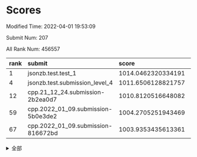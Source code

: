 # Scores

Modified Time: 2022-04-01 19:53:09

Submit Num: 207

All Rank Num: 456557

| rank |               submit               |       score        |       sigma        | pk_num |
| :--- | :--------------------------------- | :----------------- | :----------------- | :----- |
| 1    | jsonzb.test.test_1                 | 1014.0462320334191 | 0.826329265927073  | 8821   |
| 4    | jsonzb.test.submission_level_4     | 1011.6506128821757 | 0.8031557043025375 | 8824   |
| 12   | cpp.21_12_24.submission-2b2ea0d7   | 1010.8120516648082 | 0.7800845761011388 | 8819   |
| 59   | cpp.2022_01_09.submission-5b0e3de2 | 1004.2705251943469 | 0.7158036936044696 | 8827   |
| 67   | cpp.2022_01_09.submission-816672bd | 1003.9353435613361 | 0.7198497384056628 | 8825   |


<details>
<summary>全部</summary>

| rank |                 submit                 |       score        |       sigma        | pk_num |
| :--- | :------------------------------------- | :----------------- | :----------------- | :----- |
| 1    | jsonzb.test.test_1                     | 1014.0462320334191 | 0.826329265927073  | 8821   |
| 2    | gobigger.level_3.submission_level_3_13 | 1011.9887470011823 | 0.7870532846269587 | 8818   |
| 3    | gobigger.level_3.submission_level_3_20 | 1011.6985104275799 | 0.7589251698319258 | 8825   |
| 4    | jsonzb.test.submission_level_4         | 1011.6506128821757 | 0.8031557043025375 | 8824   |
| 5    | gobigger.level_3.submission_level_3_41 | 1011.4026067002085 | 0.7498971662124426 | 8825   |
| 6    | gobigger.level_3.submission_level_3_9  | 1011.2967449397606 | 0.7705456582938075 | 8821   |
| 7    | gobigger.level_3.submission_level_3_25 | 1011.1121372495263 | 0.7567166299249568 | 8827   |
| 8    | gobigger.level_3.submission_level_3_38 | 1011.0911911802524 | 0.7586934800954567 | 8818   |
| 9    | gobigger.level_3.submission_level_3_16 | 1011.0063330086173 | 0.7781769789597157 | 8822   |
| 10   | gobigger.level_3.submission_level_3_0  | 1010.9514178808735 | 0.7603533968830389 | 8822   |
| 11   | gobigger.level_3.submission_level_3_7  | 1010.8565188773098 | 0.7924036380975944 | 8825   |
| 12   | cpp.21_12_24.submission-2b2ea0d7       | 1010.8120516648082 | 0.7800845761011388 | 8819   |
| 13   | gobigger.level_3.submission_level_3_1  | 1010.7196696580305 | 0.788363893491816  | 8824   |
| 14   | gobigger.level_3.submission_level_3_11 | 1010.6936911783964 | 0.7592327884469502 | 8825   |
| 15   | gobigger.level_3.submission_level_3_48 | 1010.6879293197792 | 0.7750388137662734 | 8822   |
| 16   | gobigger.level_3.submission_level_3_26 | 1010.6717155977225 | 0.7984190886436091 | 8821   |
| 17   | gobigger.level_3.submission_level_3_31 | 1010.6163686987933 | 0.7669308480839075 | 8824   |
| 18   | gobigger.level_3.submission_level_3_37 | 1010.475462529832  | 0.7674875323189208 | 8822   |
| 19   | gobigger.level_3.submission_level_3_45 | 1010.4090447542382 | 0.7567193486093929 | 8827   |
| 20   | gobigger.level_3.submission_level_3_2  | 1010.391730837986  | 0.7545939083922371 | 8819   |
| 21   | gobigger.level_3.submission_level_3_39 | 1010.3747033192152 | 0.7510429483068017 | 8822   |
| 22   | gobigger.level_3.submission_level_3_27 | 1010.313702926942  | 0.7608687629606979 | 8822   |
| 23   | gobigger.level_3.submission_level_3_36 | 1010.2974073281556 | 0.7962423039026607 | 8817   |
| 24   | gobigger.level_3.submission_level_3_19 | 1010.24620322172   | 0.7555897754521966 | 8823   |
| 25   | gobigger.level_3.submission_level_3_12 | 1010.2021260491148 | 0.7630690610017743 | 8824   |
| 26   | gobigger.level_3.submission_level_3_30 | 1010.1814245989523 | 0.7431587513118658 | 8822   |
| 27   | gobigger.level_3.submission_level_3_4  | 1010.0377346102313 | 0.7422957208278236 | 8823   |
| 28   | gobigger.level_3.submission_level_3_5  | 1010.0342622199969 | 0.7547375388174509 | 8822   |
| 29   | gobigger.level_3.submission_level_3_29 | 1010.0145622194473 | 0.7578670549355101 | 8819   |
| 30   | gobigger.level_3.submission_level_3_28 | 1010.0084168269963 | 0.7585663771932875 | 8821   |
| 31   | gobigger.level_3.submission_level_3_35 | 1009.8273625003577 | 0.7387938170718036 | 8824   |
| 32   | gobigger.level_3.submission_level_3_22 | 1009.8043372526917 | 0.7513898386056342 | 8824   |
| 33   | gobigger.level_3.submission_level_3_14 | 1009.7877101638917 | 0.7356491679025602 | 8820   |
| 34   | gobigger.level_3.submission_level_3_49 | 1009.7832161198186 | 0.7504825188998268 | 8820   |
| 35   | gobigger.level_3.submission_level_3_15 | 1009.7339381408559 | 0.744757617858903  | 8824   |
| 36   | gobigger.level_3.submission_level_3_8  | 1009.666123482505  | 0.7240342191061314 | 8822   |
| 37   | gobigger.level_3.submission_level_3_44 | 1009.6269517936311 | 0.7643980672304986 | 8819   |
| 38   | gobigger.level_3.submission_level_3_23 | 1009.6117509546937 | 0.7408087261713237 | 8822   |
| 39   | gobigger.level_3.submission_level_3_10 | 1009.5989908559842 | 0.751358585731487  | 8820   |
| 40   | gobigger.level_3.submission_level_3_32 | 1009.5947152039133 | 0.7483438788589231 | 8822   |
| 41   | gobigger.level_3.submission_level_3_6  | 1009.467119010049  | 0.7665327261765722 | 8822   |
| 42   | gobigger.level_3.submission_level_3_34 | 1009.4086994926532 | 0.7529277908317499 | 8822   |
| 43   | gobigger.level_3.submission_level_3_47 | 1009.3974933595025 | 0.7493987572101324 | 8824   |
| 44   | gobigger.level_3.submission_level_3_3  | 1009.3414963410202 | 0.7591574528611685 | 8821   |
| 45   | gobigger.level_3.submission_level_3_17 | 1009.3012054617427 | 0.7604179902668715 | 8820   |
| 46   | gobigger.level_3.submission_level_3_46 | 1009.2667465711662 | 0.7490192295605718 | 8820   |
| 47   | gobigger.level_3.submission_level_3_24 | 1009.1836112688835 | 0.7458644858029936 | 8822   |
| 48   | gobigger.level_3.submission_level_3_21 | 1008.9228272251631 | 0.7320533377142717 | 8822   |
| 49   | gobigger.level_3.submission_level_3_18 | 1008.9066959303419 | 0.7688962311578277 | 8826   |
| 50   | gobigger.level_3.submission_level_3_33 | 1008.7509424129391 | 0.7450247083977577 | 8821   |
| 51   | gobigger.level_3.submission_level_3_40 | 1008.6729605217021 | 0.7348307529212033 | 8827   |
| 52   | gobigger.level_3.submission_level_3_43 | 1008.6344603654733 | 0.7609082731803327 | 8825   |
| 53   | gobigger.level_3.submission_level_3_42 | 1007.7648209939208 | 0.7318926133335395 | 8823   |
| 54   | gobigger.level_1.submission_level_1_28 | 1005.2796888169819 | 0.7158883675163367 | 8824   |
| 55   | gobigger.level_1.submission_level_1_41 | 1005.0446063027408 | 0.724083323299804  | 8826   |
| 56   | gobigger.level_1.submission_level_1_24 | 1004.6637711502012 | 0.7094505659825462 | 8825   |
| 57   | gobigger.level_1.submission_level_1_0  | 1004.3998016796662 | 0.715101149201712  | 8824   |
| 58   | gobigger.level_1.submission_level_1_47 | 1004.2715548661582 | 0.7244875335632365 | 8819   |
| 59   | cpp.2022_01_09.submission-5b0e3de2     | 1004.2705251943469 | 0.7158036936044696 | 8827   |
| 60   | gobigger.level_1.submission_level_1_43 | 1004.2698377390003 | 0.7211318273662081 | 8823   |
| 61   | gobigger.level_1.submission_level_1_22 | 1004.2664567392413 | 0.7246040633982535 | 8821   |
| 62   | gobigger.level_1.submission_level_1_33 | 1004.1803275285604 | 0.7203387449431082 | 8825   |
| 63   | gobigger.level_1.submission_level_1_34 | 1004.1452082197535 | 0.7036876196944385 | 8820   |
| 64   | gobigger.level_1.submission_level_1_32 | 1004.0723335520711 | 0.7127426204189306 | 8824   |
| 65   | gobigger.level_1.submission_level_1_16 | 1004.0142337523391 | 0.7085937563949872 | 8817   |
| 66   | gobigger.level_1.submission_level_1_30 | 1003.9914004331133 | 0.7209179027909782 | 8821   |
| 67   | cpp.2022_01_09.submission-816672bd     | 1003.9353435613361 | 0.7198497384056628 | 8825   |
| 68   | gobigger.level_1.submission_level_1_36 | 1003.7926224729143 | 0.7171702814766547 | 8822   |
| 69   | gobigger.level_1.submission_level_1_26 | 1003.7674526929562 | 0.7227048035842198 | 8825   |
| 70   | gobigger.level_1.submission_level_1_3  | 1003.7565480373167 | 0.7278486396599261 | 8828   |
| 71   | gobigger.level_1.submission_level_1_35 | 1003.7300302225703 | 0.7180333317357539 | 8824   |
| 72   | gobigger.level_1.submission_level_1_46 | 1003.6769313255651 | 0.7112018919488401 | 8821   |
| 73   | gobigger.level_1.submission_level_1_9  | 1003.6031395519207 | 0.7223098963166354 | 8819   |
| 74   | gobigger.level_1.submission_level_1_5  | 1003.5981248447162 | 0.7153703034896116 | 8824   |
| 75   | gobigger.level_1.submission_level_1_1  | 1003.496889059588  | 0.7212774919742476 | 8822   |
| 76   | gobigger.level_1.submission_level_1_11 | 1003.4569602718226 | 0.7246816478089998 | 8825   |
| 77   | gobigger.level_1.submission_level_1_6  | 1003.4443778161308 | 0.7116138785507483 | 8821   |
| 78   | gobigger.level_1.submission_level_1_18 | 1003.4248293189643 | 0.7161847377530358 | 8823   |
| 79   | gobigger.level_1.submission_level_1_27 | 1003.3629143863716 | 0.7165640999860647 | 8822   |
| 80   | gobigger.level_1.submission_level_1_13 | 1003.3530777375843 | 0.7111771467273857 | 8817   |
| 81   | gobigger.level_1.submission_level_1_29 | 1003.3423664384251 | 0.7077862462850867 | 8822   |
| 82   | gobigger.level_1.submission_level_1_37 | 1003.3388771693641 | 0.7119291095069706 | 8821   |
| 83   | gobigger.level_1.submission_level_1_39 | 1003.3234068627714 | 0.7222372153054544 | 8822   |
| 84   | gobigger.level_1.submission_level_1_20 | 1003.310957532797  | 0.7154014195233608 | 8822   |
| 85   | gobigger.level_1.submission_level_1_38 | 1003.3024346850846 | 0.7159580428635585 | 8823   |
| 86   | gobigger.level_1.submission_level_1_25 | 1003.2988819121738 | 0.7167822374994032 | 8818   |
| 87   | gobigger.level_1.submission_level_1_21 | 1003.2875722340925 | 0.7173742655532418 | 8824   |
| 88   | gobigger.level_1.submission_level_1_42 | 1003.2574387405369 | 0.7155982771688848 | 8824   |
| 89   | gobigger.level_1.submission_level_1_44 | 1003.2490357552066 | 0.7197380338617297 | 8818   |
| 90   | gobigger.level_1.submission_level_1_15 | 1003.2400684228768 | 0.7200262625511568 | 8822   |
| 91   | gobigger.level_1.submission_level_1_8  | 1003.2240644468534 | 0.7196042000639044 | 8825   |
| 92   | gobigger.level_1.submission_level_1_49 | 1003.0649869088314 | 0.7096087000088055 | 8824   |
| 93   | gobigger.level_1.submission_level_1_2  | 1003.0260493664555 | 0.7209076932440686 | 8821   |
| 94   | gobigger.level_1.submission_level_1_31 | 1003.0108460487766 | 0.7127580466268467 | 8822   |
| 95   | gobigger.level_1.submission_level_1_45 | 1002.9729279433898 | 0.7122601991614461 | 8823   |
| 96   | gobigger.level_1.submission_level_1_12 | 1002.8979771800633 | 0.7160428255162474 | 8827   |
| 97   | gobigger.level_1.submission_level_1_7  | 1002.8801513501223 | 0.7204286564054653 | 8826   |
| 98   | gobigger.level_1.submission_level_1_19 | 1002.7107859727556 | 0.7208006517360117 | 8822   |
| 99   | gobigger.level_1.submission_level_1_40 | 1002.6734179046598 | 0.71245571977593   | 8825   |
| 100  | gobigger.level_1.submission_level_1_23 | 1002.5192395154006 | 0.7056227805327757 | 8825   |
| 101  | gobigger.level_1.submission_level_1_48 | 1002.4523614589139 | 0.7063186063426709 | 8821   |
| 102  | gobigger.level_1.submission_level_1_4  | 1002.4323979174856 | 0.7184895216314491 | 8825   |
| 103  | gobigger.level_1.submission_level_1_17 | 1002.3639708492159 | 0.7122400051768467 | 8823   |
| 104  | gobigger.level_1.submission_level_1_14 | 1002.1467535696682 | 0.7128410762859704 | 8819   |
| 105  | gobigger.level_1.submission_level_1_10 | 1002.0905817911699 | 0.7114427764754012 | 8821   |
| 106  | gobigger.random.submission_random_48   | 997.2188137351824  | 0.7074586082710409 | 8825   |
| 107  | gobigger.random.submission_random_39   | 997.1952567853251  | 0.7129014208983545 | 8818   |
| 108  | gobigger.random.submission_random_7    | 997.184773860546   | 0.7245305140990153 | 8821   |
| 109  | gobigger.random.submission_random_35   | 997.1806633637874  | 0.6954817109993746 | 8825   |
| 110  | gobigger.random.submission_random_13   | 996.9247124166511  | 0.7111385790240107 | 8818   |
| 111  | gobigger.random.submission_random_42   | 996.9224093176722  | 0.7129277406858081 | 8826   |
| 112  | gobigger.random.submission_random_30   | 996.8337313753498  | 0.7119487761523801 | 8822   |
| 113  | gobigger.random.submission_random_11   | 996.8215748623215  | 0.7089105011123863 | 8822   |
| 114  | gobigger.random.submission_random_12   | 996.7723567735144  | 0.7235716882031042 | 8821   |
| 115  | gobigger.random.submission_random_49   | 996.7564795832486  | 0.6968836884518447 | 8822   |
| 116  | gobigger.random.submission_random_1    | 996.5463884083237  | 0.7114656218419073 | 8821   |
| 117  | gobigger.random.submission_random_2    | 996.5126208895555  | 0.7244728446538814 | 8824   |
| 118  | gobigger.random.submission_random_45   | 996.4252828808012  | 0.7089636532678666 | 8824   |
| 119  | gobigger.random.submission_random_29   | 996.4075603509685  | 0.7096105739823435 | 8822   |
| 120  | gobigger.random.submission_random_31   | 996.3920727128283  | 0.7021343038981548 | 8824   |
| 121  | gobigger.random.submission_random_32   | 996.3664175460536  | 0.7080990933235558 | 8819   |
| 122  | gobigger.random.submission_random_20   | 996.3158563230768  | 0.7086649927002571 | 8824   |
| 123  | gobigger.random.submission_random_18   | 996.2776394619697  | 0.7114288905360664 | 8822   |
| 124  | gobigger.random.submission_random_21   | 996.2076787177173  | 0.7214154672392713 | 8827   |
| 125  | gobigger.random.submission_random_26   | 996.2028406623273  | 0.7133411232518647 | 8827   |
| 126  | gobigger.random.submission_random_17   | 996.1146746726605  | 0.7032064154780268 | 8818   |
| 127  | gobigger.random.submission_random_40   | 996.1146686747201  | 0.7185121361943232 | 8824   |
| 128  | gobigger.random.submission_random_22   | 996.1008666421106  | 0.6968889761924528 | 8817   |
| 129  | gobigger.random.submission_random_6    | 996.0894464269583  | 0.7082087811367827 | 8826   |
| 130  | gobigger.random.submission_random_25   | 996.0536746512432  | 0.7115402802727194 | 8825   |
| 131  | gobigger.random.submission_random_10   | 996.0315566654816  | 0.731801989015283  | 8822   |
| 132  | gobigger.random.submission_random_36   | 996.0115271404229  | 0.714354292747282  | 8820   |
| 133  | gobigger.random.submission_random_38   | 996.009720924281   | 0.7108294998099428 | 8820   |
| 134  | gobigger.random.submission_random_47   | 995.9694642154371  | 0.7050950120551654 | 8823   |
| 135  | gobigger.random.submission_random_19   | 995.9460078042991  | 0.71947710874191   | 8822   |
| 136  | gobigger.random.submission_random_44   | 995.9451254395113  | 0.7247741302350423 | 8820   |
| 137  | gobigger.random.submission_random_43   | 995.9313946985875  | 0.7179045441904597 | 8824   |
| 138  | gobigger.random.submission_random_37   | 995.8671983329367  | 0.7159274372166208 | 8818   |
| 139  | gobigger.random.submission_random_9    | 995.833465935025   | 0.7204538521725681 | 8822   |
| 140  | gobigger.random.submission_random_28   | 995.8286633122077  | 0.7027594066501485 | 8826   |
| 141  | gobigger.random.submission_random_15   | 995.8179507574056  | 0.7234782983669269 | 8822   |
| 142  | gobigger.random.submission_random_3    | 995.7908080583161  | 0.7054289435748549 | 8824   |
| 143  | gobigger.random.submission_random_0    | 995.7348898792918  | 0.7110643327943864 | 8819   |
| 144  | gobigger.random.submission_random_5    | 995.7236618830545  | 0.721789312807992  | 8824   |
| 145  | gobigger.random.submission_random_27   | 995.6983879327886  | 0.7090653961627037 | 8824   |
| 146  | gobigger.random.submission_random_16   | 995.6429441337752  | 0.7145624714102954 | 8826   |
| 147  | gobigger.random.submission_random_46   | 995.6335446642878  | 0.7086285457193053 | 8818   |
| 148  | gobigger.random.submission_random_23   | 995.5932542146828  | 0.7056277545279541 | 8820   |
| 149  | gobigger.random.submission_random_4    | 995.5849796056403  | 0.7036147279474905 | 8820   |
| 150  | gobigger.random.submission_random_8    | 995.3439693885441  | 0.7250707502397246 | 8822   |
| 151  | gobigger.random.submission_random_33   | 994.9902105660171  | 0.7090852197376828 | 8824   |
| 152  | gobigger.random.submission_random_24   | 994.9605442187914  | 0.697130465922667  | 8821   |
| 153  | gobigger.random.submission_random_34   | 994.9500641102143  | 0.7190813065629528 | 8823   |
| 154  | gobigger.level_2.submission_level_2_47 | 994.750526850337   | 0.7319458921935427 | 8821   |
| 155  | gobigger.level_2.submission_level_2_6  | 994.6041795006789  | 0.7308651756972885 | 8822   |
| 156  | gobigger.random.submission_random_14   | 994.5301613843283  | 0.7127803545845459 | 8823   |
| 157  | gobigger.random.submission_random_41   | 994.3508741506489  | 0.7172341388151868 | 8824   |
| 158  | gobigger.level_2.submission_level_2_35 | 993.8462330310612  | 0.7366437227317174 | 8822   |
| 159  | gobigger.level_2.submission_level_2_31 | 993.4454039338832  | 0.7255403546844874 | 8821   |
| 160  | gobigger.level_2.submission_level_2_11 | 993.351627439478   | 0.733554779270237  | 8827   |
| 161  | gobigger.level_2.submission_level_2_48 | 992.9848308012184  | 0.7386664879806958 | 8816   |
| 162  | gobigger.level_2.submission_level_2_33 | 992.7403672466554  | 0.7335237757311379 | 8823   |
| 163  | gobigger.level_2.submission_level_2_44 | 992.6832419556554  | 0.7386799073707427 | 8818   |
| 164  | gobigger.level_2.submission_level_2_39 | 992.6592444852308  | 0.7258315810787324 | 8818   |
| 165  | gobigger.level_2.submission_level_2_29 | 992.5979972198094  | 0.7375066608102709 | 8823   |
| 166  | gobigger.level_2.submission_level_2_38 | 992.5949506614204  | 0.7322067386834522 | 8824   |
| 167  | gobigger.level_2.submission_level_2_25 | 992.5571124750188  | 0.7407898672057586 | 8822   |
| 168  | gobigger.level_2.submission_level_2_10 | 992.4859666389532  | 0.7625186376267026 | 8821   |
| 169  | gobigger.level_2.submission_level_2_27 | 992.4725333797143  | 0.7430428863448666 | 8826   |
| 170  | gobigger.level_2.submission_level_2_42 | 992.4380122176557  | 0.7430364298096693 | 8824   |
| 171  | gobigger.level_2.submission_level_2_43 | 992.3484897044445  | 0.7433386634033251 | 8817   |
| 172  | gobigger.level_2.submission_level_2_18 | 992.2804610105449  | 0.731783651733026  | 8822   |
| 173  | gobigger.level_2.submission_level_2_20 | 992.2722852784974  | 0.7447232402261269 | 8820   |
| 174  | gobigger.level_2.submission_level_2_34 | 992.2550704218735  | 0.7550215965466374 | 8821   |
| 175  | gobigger.level_2.submission_level_2_8  | 992.1490891570035  | 0.7265468557886128 | 8825   |
| 176  | gobigger.level_2.submission_level_2_36 | 992.1470372273538  | 0.736548848810379  | 8824   |
| 177  | gobigger.level_2.submission_level_2_1  | 992.1437069988086  | 0.7417008589619626 | 8823   |
| 178  | gobigger.level_2.submission_level_2_2  | 992.1128614096497  | 0.7470592064976017 | 8820   |
| 179  | gobigger.level_2.submission_level_2_46 | 992.0276666907163  | 0.7607286978362404 | 8827   |
| 180  | gobigger.level_2.submission_level_2_30 | 992.0247418985523  | 0.7560121389941628 | 8824   |
| 181  | gobigger.level_2.submission_level_2_17 | 991.9798341641568  | 0.743429382939101  | 8824   |
| 182  | gobigger.level_2.submission_level_2_7  | 991.964398281463   | 0.7316864266242431 | 8830   |
| 183  | gobigger.level_2.submission_level_2_14 | 991.9234208796635  | 0.7419839129510698 | 8821   |
| 184  | gobigger.level_2.submission_level_2_16 | 991.8529340452541  | 0.7660726341466507 | 8823   |
| 185  | gobigger.level_2.submission_level_2_24 | 991.8010687998544  | 0.7275268174176552 | 8822   |
| 186  | gobigger.level_2.submission_level_2_12 | 991.7550407734473  | 0.7365917761026622 | 8818   |
| 187  | gobigger.level_2.submission_level_2_40 | 991.4997174426829  | 0.7507766457082901 | 8820   |
| 188  | gobigger.level_2.submission_level_2_19 | 991.4537731487991  | 0.7539297293495333 | 8821   |
| 189  | gobigger.level_2.submission_level_2_21 | 991.3925397019286  | 0.7422289115270982 | 8819   |
| 190  | gobigger.level_2.submission_level_2_4  | 991.3317909331802  | 0.771825814264758  | 8820   |
| 191  | gobigger.level_2.submission_level_2_28 | 991.3110567914263  | 0.7441529346377957 | 8824   |
| 192  | gobigger.level_2.submission_level_2_3  | 991.2694863250177  | 0.7353738363823753 | 8824   |
| 193  | gobigger.level_2.submission_level_2_15 | 991.2612887322886  | 0.7588682360961501 | 8825   |
| 194  | gobigger.level_2.submission_level_2_32 | 991.2166212349839  | 0.7562750541053834 | 8827   |
| 195  | gobigger.level_2.submission_level_2_5  | 991.1914812821136  | 0.7514176527747634 | 8821   |
| 196  | gobigger.level_2.submission_level_2_23 | 991.1704898211153  | 0.7412361279555805 | 8822   |
| 197  | gobigger.level_2.submission_level_2_45 | 991.0329599181092  | 0.7460096554340132 | 8823   |
| 198  | gobigger.level_2.submission_level_2_13 | 990.9941490428179  | 0.7480905326473575 | 8825   |
| 199  | gobigger.level_2.submission_level_2_0  | 990.9092450054873  | 0.7612864781763187 | 8820   |
| 200  | gobigger.level_2.submission_level_2_41 | 990.7587340004419  | 0.7533166443849573 | 8820   |
| 201  | gobigger.level_2.submission_level_2_37 | 990.7403693962896  | 0.7668994170800256 | 8825   |
| 202  | gobigger.level_2.submission_level_2_22 | 990.6517073670981  | 0.7447369262550944 | 8824   |
| 203  | gobigger.level_2.submission_level_2_26 | 990.3957707171023  | 0.7790295419760432 | 8822   |
| 204  | gobigger.level_2.submission_level_2_9  | 989.8571609682991  | 0.7809941671068223 | 8825   |
| 205  | gobigger.level_2.submission_level_2_49 | 989.7144156958952  | 0.7781452381244585 | 8819   |
| 206  | gobigger.none.submission_none_0        | 976.0273615333915  | 1.4066749238192533 | 8820   |
| 207  | gobigger.none.submission_none_1        | 974.6129017796044  | 1.7030235741951774 | 8824   |

</details>